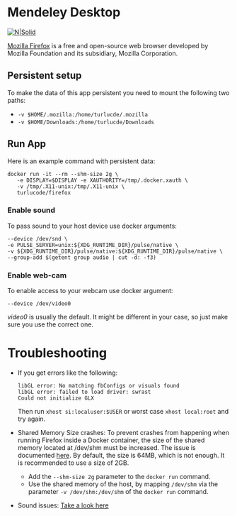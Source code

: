 # Mendeley Desktop
[![N|Solid](http://turlucode.com/wp-content/uploads/2017/10/turlucode_.png)](http://turlucode.com/)

[Mozilla Firefox](https://www.mozilla.org/en-US/firefox/new/) is a free and open-source web browser developed by Mozilla Foundation and its subsidiary, Mozilla Corporation.

## Persistent setup

To make the data of this app persistent you need to mount the following two paths:
- `-v $HOME/.mozilla:/home/turlucde/.mozilla`
- `-v $HOME/Downloads:/home/turlucde/Downloads`

## Run App

Here is an example command with persistent data:
````
docker run -it --rm --shm-size 2g \                         
   -e DISPLAY=$DISPLAY -e XAUTHORITY=/tmp/.docker.xauth \
   -v /tmp/.X11-unix:/tmp/.X11-unix \
   turlucode/firefox
````

### Enable sound

To pass sound to your host device use docker arguments:
````
--device /dev/snd \
-e PULSE_SERVER=unix:${XDG_RUNTIME_DIR}/pulse/native \
-v ${XDG_RUNTIME_DIR}/pulse/native:${XDG_RUNTIME_DIR}/pulse/native \
--group-add $(getent group audio | cut -d: -f3)
````

### Enable web-cam

To enable access to your webcam use docker argument:
````
--device /dev/video0
````
_video0_ is usually the default. It might be different in your case, so just make sure you use the correct one.

# Troubleshooting

- If you get errors like the following:

  ````
  libGL error: No matching fbConfigs or visuals found
  libGL error: failed to load driver: swrast
  Could not initialize GLX
  ````
  Then run `xhost si:localuser:$USER` or worst case `xhost local:root` and try again.

- Shared Memory Size crashes:
    To prevent crashes from happening when running Firefox inside a Docker container, the size of the shared memory located at /dev/shm must be increased. The issue is documented [here](https://bugzilla.mozilla.org/show_bug.cgi?id=1338771#c10).
    By default, the size is 64MB, which is not enough. It is recommended to use a size of 2GB.
    - Add the `--shm-size 2g` parameter to the `docker run` command.
    - Use the shared memory of the host, by mapping `/dev/shm` via the parameter `-v /dev/shm:/dev/shm` of the `docker run` command.
- Sound issues:
    [Take a look here](https://github.com/jessfraz/dockerfiles/issues/85)
